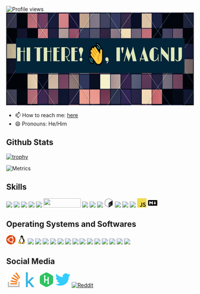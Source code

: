![Profile views](https://gpvc.arturio.dev/Agnij-Moitra)  
<img  src='https://raw.githubusercontent.com/Agnij-Moitra/Agnij-Moitra/main/image/banner.jpg' alt='banner' height='250'>
<!-- ![Banner Image](https://raw.githubusercontent.com/Agnij-Moitra/Agnij-Moitra/main/image/banner.jpg) -->


- 📫 How to reach me: [here](https://bit.ly/ContactAgnij)
- 😄 Pronouns: He/Him 

## Github Stats
[![trophy](https://github-profile-trophy.vercel.app/?username=Agnij-Moitra&theme=discord)](https://github.com/ryo-ma/github-profile-trophy)
<!-- [![Top Langs](https://github-readme-stats.vercel.app/api/top-langs/?username=Agnij-Moitra&layout=compact&theme=algolia)](https://github.com/anuraghazra/github-readme-stats)  ![GitHub stats](https://github-readme-stats.vercel.app/api?username=Agnij-Moitra&show_icons=true&count_private=true&theme=algolia) -->
<!-- ![GitHub Activity Graph](https://activity-graph.herokuapp.com/graph?username=Agnij-Moitra&theme=algolia) -->
![Metrics](https://metrics.lecoq.io/Agnij-Moitra?template=classic&base.repositories=0&base.metadata=0&languages=1&languages.limit=8&languages.sections=most-used&languages.colors=github&languages.threshold=0%25&languages.indepth=false&languages.categories=markup%2C%20programming&languages.recent.categories=markup%2C%20programming&languages.recent.load=300&languages.recent.days=14&config.timezone=Asia%2FCalcutta)

## Skills
<code><img height="25" src="https://upload.wikimedia.org/wikipedia/commons/c/c3/Python-logo-notext.svg"/></code>
<code><img height="25" src="https://www.i-programmer.info/images/stories/News/2015/Mar/A/jupyter.jpg"/></code> <code><img height="25" src="https://pbs.twimg.com/profile_images/1327348581372575744/6M3Ll1hq_400x400.jpg"/></code> <code><img height="25" src="https://numpy.org/images/logos/numpy.svg"/></code>
<code><img height="25" src="https://upload.wikimedia.org/wikipedia/commons/0/05/Scikit_learn_logo_small.svg"/></code> 
<code><img height="25" width="100" src="https://i.redd.it/c6h7rok9c2v31.jpg"/></code>
<code><img height="25" src="https://api.nuget.org/v3-flatcontainer/sqlite.redist/3.8.4.2/icon"/></code>
<code><img height="25" src="https://icon2.cleanpng.com/20180829/okc/kisspng-flask-python-web-framework-representational-state-flask-stickker-5b86feeb86e8a1.1534670415355737395526.jpg"/></code> <code><img height="25" src="https://cdn-icons-png.flaticon.com/512/873/873120.png"/></code> <code><img height="25" src="https://raw.githubusercontent.com/Agnij-Moitra/Agnij-Moitra/main/image/bash-shell-icon.jpg"/></code> <code><img height="25" src="https://brandeps.com/icon-download/H/Html-5-icon-vector-01.svg"/></code> <code><img height="25" src="https://icon-library.com/images/css-icon-png/css-icon-png-0.jpg"/></code> <code><img height="25" src="https://v5.getbootstrap.com/docs/5.0/assets/brand/bootstrap-logo-shadow.png"/></code> <code><img height="25" src="https://raw.githubusercontent.com/github/explore/master/topics/javascript/javascript.png"/></code> <code><img height="25" src="https://raw.githubusercontent.com/github/explore/80688e429a7d4ef2fca1e82350fe8e3517d3494d/topics/markdown/markdown.png"/></code>

## Operating Systems and Softwares
<code><img height="25" src="https://raw.githubusercontent.com/github/explore/80688e429a7d4ef2fca1e82350fe8e3517d3494d/topics/ubuntu/ubuntu.png"/></code> <code><img height="25" src="https://raw.githubusercontent.com/github/explore/80688e429a7d4ef2fca1e82350fe8e3517d3494d/topics/linux/linux.png"/></code> 
<code><img height="25" src="https://gitlab.com/uploads/-/system/project/avatar/14611100/kali-logo.png"/></code> <code><img height="25" src="https://upload.wikimedia.org/wikipedia/commons/5/5f/Windows_logo_-_2012.svg"/></code> 
<code><img height="25" src="https://www.svgrepo.com/show/184140/android.svg"/></code> <code><img height="25" src="https://upload.wikimedia.org/wikipedia/commons/9/9a/Visual_Studio_Code_1.35_icon.svg"/></code> <code><img height="40" src="https://www.i-programmer.info/images/stories/News/2015/Mar/A/jupyter.jpg"/></code> <code><img height="25" src="https://seekvectors.com/storage/images/CoLaboratory-01.svg"/></code> <code><img height="25" src="https://cdn.worldvectorlogo.com/logos/sublime-text.svg"/></code> <code><img height="25" src="https://upload.wikimedia.org/wikipedia/commons/1/1d/PyCharm_Icon.svg"/></code> <code><img height="25" src="https://upload.wikimedia.org/wikipedia/commons/3/3f/Git_icon.svg"/></code> <code><img height="25" src="https://github.githubassets.com/images/modules/logos_page/Octocat.png"/></code> <code><img height="25" src="https://cdn.iconscout.com/icon/free/png-256/gitlab-282507.png"/></code> <code><img height="25" src="https://www.pinclipart.com/picdir/big/180-1807410_spyder-icon-clipart.png"/></code> <code><img height="25" src=
"https://upload.wikimedia.org/wikipedia/commons/f/f5/Notepad_plus_plus.png"/></code> <code><img height="25" src=
"https://seeklogo.com/images/C/canva-logo-B4BE25729A-seeklogo.com.png"/></code> 

## Social Media
[<img  src='https://raw.githubusercontent.com/Agnij-Moitra/Agnij-Moitra/main/image/stack-overflow-logo.svg' alt='stackoverflow' height='40'>](https://stackoverflow.com/users/15786169/agnij-moitra)  [<img src='https://raw.githubusercontent.com/Agnij-Moitra/Agnij-Moitra/main/image/kaggle-logo.svg' alt='kaggle' height='40'>](https://www.kaggle.com/agnijmoitra)  [<img src='https://raw.githubusercontent.com/Agnij-Moitra/Agnij-Moitra/main/image/hacker-rank-logo.svg' alt='hackerrank' height='40'>](https://www.hackerrank.com/agnijmoitra)  [<img src='https://raw.githubusercontent.com/Agnij-Moitra/Agnij-Moitra/main/image/twitter-logo.svg' alt='twitter' height='40'>](https://twitter.com/AgnijMoitra)  [<img src='https://www.redditstatic.com/desktop2x/img/favicon/apple-icon-57x57.png' alt='Reddit' height='40'>](https://www.reddit.com/user/AgnijMoitra)

<!-- ![GitHub Streak](https://github-readme-streak-stats.herokuapp.com?user=Agnij-Moitra&theme=tokyonight_duo&hide_border=true) -->
<!--- ### Dot Repositories
![QFinance](https://github-readme-stats.vercel.app/api/pin/?username=Agnij-Moitra&repo=QFinance&theme=algolia) ![readability-checker](https://github-readme-stats.vercel.app/api/pin/?username=Agnij-Moitra&repo=readability-checker&theme=algolia) ![Q-Rand-Num](https://github-readme-stats.vercel.app/api/pin/?username=Agnij-Moitra&repo=Q-Rand-Num&theme=algolia)
--->
<!--- 
Initial Template
👋 Hi, I’m @Agnij-Moitra
- 👀 I’m interested in ...
- 🌱 I’m currently learning ...
- 💞️ I’m looking to collaborate on ...
- 📫 How to reach me ...

[<img src='https://raw.githubusercontent.com/Agnij-Moitra/Agnij-Moitra/main/image/github-logo.svg' alt='github' height='40'>](https://github.com/Agnij-Moitra)   [<img      src='https://raw.githubusercontent.com/Agnij-Moitra/Agnij-Moitra/main/image/linkedin-logo.svg' alt='linkedin' height='40'>](https://www.linkedin.com/in/Agnij-Moitra/)  
--->
 

